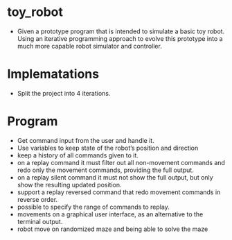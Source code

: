 # toy_robot

* Given a prototype program that is intended to simulate a basic toy robot. Using an iterative programming approach to evolve this prototype into a much more capable robot simulator and controller.

# Implematations

* Split the project into 4 iterations.

# Program

* Get command input from the user and handle it.
* Use variables to keep state of the robot’s position and direction
* keep a history of all commands given to it.
* on a replay command it must filter out all non-movement commands and redo only the movement commands, providing the full output.
* on a replay silent command it must not show the full output, but only show the resulting updated position.
* support a replay reversed command that redo movement commands in reverse order.
* possible to specify the range of commands to replay.
* movements on a graphical user interface, as an alternative to the terminal output.
* robot move on randomized maze and being able to solve the maze
